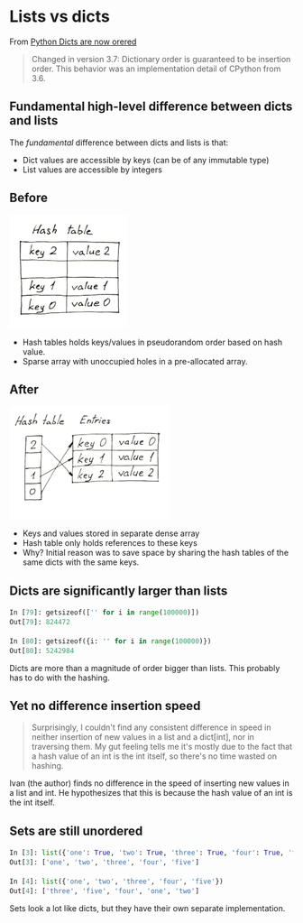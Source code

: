 # Lists vs dicts

From [Python Dicts are now orered](https://softwaremaniacs.org/blog/2020/02/05/dicts-ordered/en/)

>Changed in version 3.7: Dictionary order is guaranteed to be insertion
order. This behavior was an implementation detail of CPython from 3.6.

## Fundamental high-level difference between dicts and lists

The *fundamental* difference between dicts and lists is that:

* Dict values are accessible by keys (can be of any immutable type)
* List values are accessible by integers

## Before 

![](assets/2020-02-10_hash-table.png)

* Hash tables holds keys/values in pseudorandom order based on hash value.
* Sparse array with unoccupied holes in a pre-allocated array.

## After

![](assets/2020-02-10_hash-table2.png)

* Keys and values stored in separate dense array
* Hash table only holds references to these keys
* Why? Initial reason was to save space by sharing the hash tables of the same dicts with the same keys. 


## Dicts are significantly larger than lists

```python
In [79]: getsizeof(['' for i in range(100000)])
Out[79]: 824472

In [80]: getsizeof({i: '' for i in range(100000)})
Out[80]: 5242984
```

Dicts are more than a magnitude of order bigger than lists. This probably has to do with the hashing.

## Yet no difference insertion speed

>Surprisingly, I couldn't find any consistent difference in speed in neither
insertion of new values in a list and a dict[int], nor in traversing them. My
gut feeling tells me it's mostly due to the fact that a hash value of an int
is the int itself, so there's no time wasted on hashing.

Ivan (the author) finds no difference in the speed of inserting new values in a list
and int. He hypothesizes that this is because the hash value of an int is the
int itself.

## Sets are still unordered

```python
In [3]: list({'one': True, 'two': True, 'three': True, 'four': True, 'five': True})
Out[3]: ['one', 'two', 'three', 'four', 'five']

In [4]: list({'one', 'two', 'three', 'four', 'five'})
Out[4]: ['three', 'five', 'four', 'one', 'two']
```

Sets look a lot like dicts, but they have their own separate implementation.
